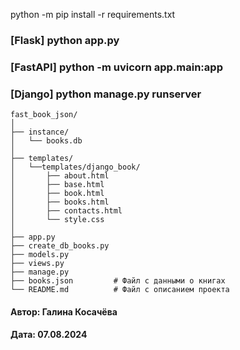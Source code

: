 python -m pip install -r requirements.txt

### [Flask] python app.py
### [FastAPI] python -m uvicorn app.main:app
### [Django] python manage.py runserver


```
fast_book_json/
│
├── instance/
│   └── books.db
│
├── templates/
│   └──templates/django_book/
│       ├── about.html
│       ├── base.html
│       ├── book.html
│       ├── books.html
│       ├── contacts.html
│       └── style.css
│
├── app.py
├── create_db_books.py
├── models.py
├── views.py
├── manage.py             
├── books.json         # Файл с данными о книгах
└── README.md          # Файл с описанием проекта
```

#### Автор: Галина Косачёва
#### Дата: 07.08.2024
